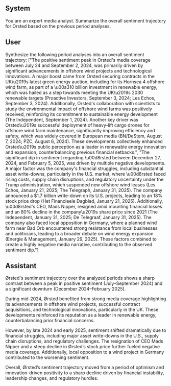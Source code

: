 ## System

You are an expert media analyst. Summarize the overall sentiment trajectory for Orsted 
        based on the previous period analyses.

## User

Synthesize the following period analyses into an overall sentiment trajectory:
["The positive sentiment peak in Orsted's media coverage between July 24 and September 2, 2024, was primarily driven by significant advancements in offshore wind projects and technological innovations. A major boost came from Orsted securing contracts in the UK\u2019s latest green energy auction, including for its Hornsea 4 offshore wind farm, as part of a \u00a310 billion investment in renewable energy, which was hailed as a step towards meeting the UK\u2019s 2030 renewable targets (Proactive Investors, September 3, 2024; Les Echos, September 3, 2024). Additionally, Orsted's collaboration with scientists to study the environmental impact of offshore wind farms was positively received, reinforcing its commitment to sustainable energy development (The Independent, September 1, 2024). Another key driver was Orsted\u2019s successful deployment of heavy-lift cargo drones for offshore wind farm maintenance, significantly improving efficiency and safety, which was widely covered in European media (BN/DeStem, August 7, 2024; PZC, August 6, 2024). These developments collectively enhanced Orsted\u2019s public perception as a leader in renewable energy innovation and expansion, counterbalancing previous financial setbacks.", "The significant dip in sentiment regarding \u00d8rsted between December 27, 2024, and February 5, 2025, was driven by multiple negative developments. A major factor was the company's financial struggles, including substantial asset write-downs, particularly in the U.S. market, where \u00d8rsted faced rising costs, supply chain disruptions, and regulatory uncertainty under the Trump administration, which suspended new offshore wind leases (Les Echos, January 21, 2025; The Telegraph, January 31, 2025). The company announced a $1.7 billion write-down on its U.S. projects, leading to an 18% stock price drop (Het Financieele Dagblad, January 21, 2025). Additionally, \u00d8rsted's CEO, Mads Nipper, resigned amid mounting financial losses and an 80% decline in the company\u2019s share price since 2021 (The Independent, January 31, 2025; De Telegraaf, January 31, 2025). The company also faced local opposition in Germany, where a planned wind farm near Bad Orb encountered strong resistance from local businesses and politicians, leading to a broader debate on wind energy expansion (Energie & Management, January 29, 2025). These factors combined to create a highly negative media narrative, contributing to the observed sentiment dip."]

## Assistant

Ørsted's sentiment trajectory over the analyzed periods shows a sharp contrast between a peak in positive sentiment (July–September 2024) and a significant downturn (December 2024–February 2025).  

During mid-2024, Ørsted benefited from strong media coverage highlighting its advancements in offshore wind projects, successful contract acquisitions, and technological innovations, particularly in the UK. These developments reinforced its reputation as a leader in renewable energy, counterbalancing prior financial concerns.  

However, by late 2024 and early 2025, sentiment shifted dramatically due to financial struggles, including major asset write-downs in the U.S., supply chain disruptions, and regulatory challenges. The resignation of CEO Mads Nipper and a steep decline in Ørsted’s stock price further fueled negative media coverage. Additionally, local opposition to a wind project in Germany contributed to the worsening sentiment.  

Overall, Ørsted’s sentiment trajectory moved from a period of optimism and innovation-driven positivity to a sharp decline driven by financial instability, leadership changes, and regulatory hurdles.

